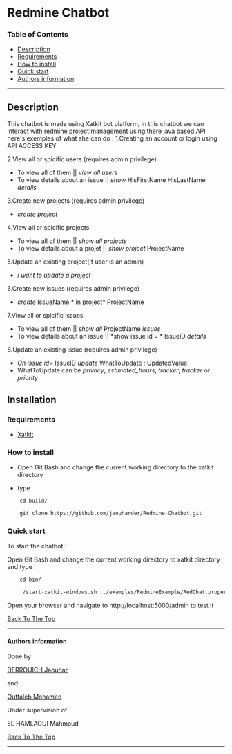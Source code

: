 # Redmine Chatbot

### Table of Contents
 
- [Description](#description)
- [Requirements](#Requirements)
- [How to install](#How-to-install)
- [Quick start](#Quick-start)
- [Authors information](#Authors-information)

---

## Description

This chatbot is made using Xatkit bot platform, in this chatbot we can interact with redmine project management using there java based API 
here's exemples of what she can do :
1.Creating an account or login using API ACCESS KEY

2.View all or spicific users (requires admin privilege)
+ To view all of them || *view all users*
+ To view details about an issue || *show* HisFirstName HisLastName *details*

3.Create new projects (requires admin privilege)
+ *create project*

4.View all or spicific projects
+ To view all of them || *show all projects*
+ To view details about a projet || *show project* ProjectName

5.Update an existing project(If user is an admin)
+ *i want to update a project*

6.Create new issues (requires admin privilege)
+ *create* IssueName * in project* ProjectName

7.View all or spicific issues
+ To view all of them || *show all* ProjectName *issues*
+ To view details about an issue || *show issue id = * IssueID *details*

8.Update an existing issue (requires admin privilege)
+ *On issue id=* IssueID *update* WhatToUpdate *:* UpdatedValue
+ WhatToUpdate can be *privacy*, *estimated_hours*, *tracker*, *tracker* or *priority*

## Installation

### Requirements

+ [Xatkit](https://github.com/xatkit-bot-platform/xatkit/wiki/Build-Xatkit)


### How to install

+ Open Git Bash and change the current working directory to the xatkit directory

+ type
```html
    cd build/

    git clone https://github.com/jaouharder/Redmine-Chatbot.git

```
### Quick start
To start the chatbot :

Open Git Bash and change the current working directory to xatkit directory and type :

```html
    cd bin/

    ./start-xatkit-windows.sh ../examples/RedmineExample/RedChat.properties
```
Open your browser and navigate to http://localhost:5000/admin to test it

[Back To The Top](#Redmine-Chatbot)

---
#### Authors information
Done by 

[DERROUICH Jaouhar ](https://www.facebook.com/jaouharderrouich/)

and

[Outtaleb Mohamed ](https://www.facebook.com/mohamed.naya/)

Under supervision of 

 EL HAMLAOUI Mahmoud
 
[Back To The Top](#Redmine-Chatbot)

___
